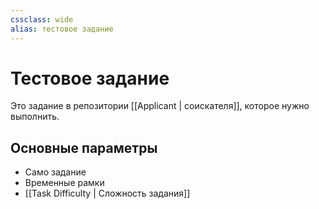 ```yaml
---
cssclass: wide
alias: тестовое задание
---
```


# Тестовое задание

Это задание в репозитории [[Applicant | соискателя]], которое нужно выполнить. 


## Основные параметры

- Само задание
- Временные рамки
- [[Task Difficulty | Сложность задания]]
